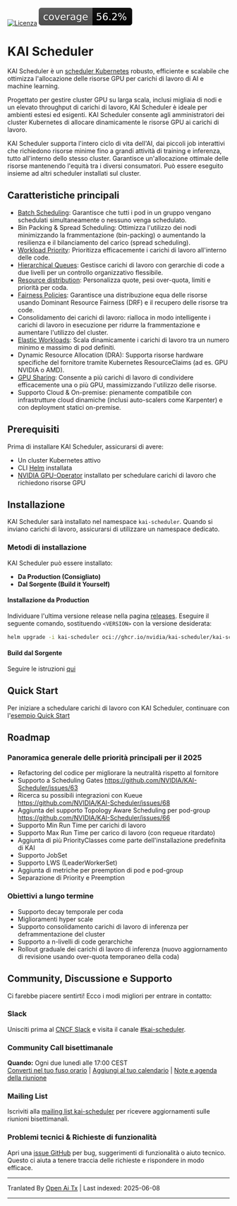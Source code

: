 [![Licenza](https://img.shields.io/badge/License-Apache_2.0-blue.svg)](LICENSE) [![Copertura](https://github.com/NVIDIA/KAI-Scheduler/raw/coverage-badge/badges/coverage.svg)](https://github.com/NVIDIA/KAI-Scheduler/blob/main/.github/workflows/update-coverage-badge.yaml)
# KAI Scheduler
KAI Scheduler è un [scheduler Kubernetes](https://kubernetes.io/docs/concepts/scheduling-eviction/kube-scheduler/) robusto, efficiente e scalabile che ottimizza l'allocazione delle risorse GPU per carichi di lavoro di AI e machine learning.

Progettato per gestire cluster GPU su larga scala, inclusi migliaia di nodi e un elevato throughput di carichi di lavoro, KAI Scheduler è ideale per ambienti estesi ed esigenti.
KAI Scheduler consente agli amministratori dei cluster Kubernetes di allocare dinamicamente le risorse GPU ai carichi di lavoro.

KAI Scheduler supporta l'intero ciclo di vita dell'AI, dai piccoli job interattivi che richiedono risorse minime fino a grandi attività di training e inferenza, tutto all'interno dello stesso cluster.
Garantisce un'allocazione ottimale delle risorse mantenendo l'equità tra i diversi consumatori.
Può essere eseguito insieme ad altri scheduler installati sul cluster.

## Caratteristiche principali
* [Batch Scheduling](docs/batch/README.md): Garantisce che tutti i pod in un gruppo vengano schedulati simultaneamente o nessuno venga schedulato.
* Bin Packing & Spread Scheduling: Ottimizza l'utilizzo dei nodi minimizzando la frammentazione (bin-packing) o aumentando la resilienza e il bilanciamento del carico (spread scheduling).
* [Workload Priority](docs/priority/README.md): Prioritizza efficacemente i carichi di lavoro all'interno delle code.
* [Hierarchical Queues](docs/queues/README.md): Gestisce carichi di lavoro con gerarchie di code a due livelli per un controllo organizzativo flessibile.
* [Resource distribution](docs/fairness/README.md#resource-division-algorithm): Personalizza quote, pesi over-quota, limiti e priorità per coda.
* [Fairness Policies](docs/fairness/README.md#reclaim-strategies): Garantisce una distribuzione equa delle risorse usando Dominant Resource Fairness (DRF) e il recupero delle risorse tra code.
* Consolidamento dei carichi di lavoro: rialloca in modo intelligente i carichi di lavoro in esecuzione per ridurre la frammentazione e aumentare l'utilizzo del cluster.
* [Elastic Workloads](docs/elastic/README.md): Scala dinamicamente i carichi di lavoro tra un numero minimo e massimo di pod definiti.
* Dynamic Resource Allocation (DRA): Supporta risorse hardware specifiche del fornitore tramite Kubernetes ResourceClaims (ad es. GPU NVIDIA o AMD).
* [GPU Sharing](docs/gpu-sharing/README.md): Consente a più carichi di lavoro di condividere efficacemente una o più GPU, massimizzando l'utilizzo delle risorse.
* Supporto Cloud & On-premise: pienamente compatibile con infrastrutture cloud dinamiche (inclusi auto-scalers come Karpenter) e con deployment statici on-premise.

## Prerequisiti
Prima di installare KAI Scheduler, assicurarsi di avere:

- Un cluster Kubernetes attivo
- CLI [Helm](https://helm.sh/docs/intro/install) installata
- [NVIDIA GPU-Operator](https://github.com/NVIDIA/gpu-operator) installato per schedulare carichi di lavoro che richiedono risorse GPU

## Installazione
KAI Scheduler sarà installato nel namespace `kai-scheduler`. Quando si inviano carichi di lavoro, assicurarsi di utilizzare un namespace dedicato.

### Metodi di installazione
KAI Scheduler può essere installato:

- **Da Production (Consigliato)**
- **Dal Sorgente (Build it Yourself)**

#### Installazione da Production
Individuare l'ultima versione release nella pagina [releases](https://github.com/NVIDIA/KAI-Scheduler/releases).
Eseguire il seguente comando, sostituendo `<VERSION>` con la versione desiderata:
```sh
helm upgrade -i kai-scheduler oci://ghcr.io/nvidia/kai-scheduler/kai-scheduler -n kai-scheduler --create-namespace --version <VERSION>
```
#### Build dal Sorgente
Seguire le istruzioni [qui](docs/developer/building-from-source.md)

## Quick Start
Per iniziare a schedulare carichi di lavoro con KAI Scheduler, continuare con l'[esempio Quick Start](docs/quickstart/README.md)

## Roadmap

### Panoramica generale delle priorità principali per il 2025
* Refactoring del codice per migliorare la neutralità rispetto al fornitore
* Supporto a Scheduling Gates https://github.com/NVIDIA/KAI-Scheduler/issues/63
* Ricerca su possibili integrazioni con Kueue https://github.com/NVIDIA/KAI-Scheduler/issues/68
* Aggiunta del supporto Topology Aware Scheduling per pod-group https://github.com/NVIDIA/KAI-Scheduler/issues/66
* Supporto Min Run Time per carichi di lavoro
* Supporto Max Run Time per carico di lavoro (con requeue ritardato)
* Aggiunta di più PriorityClasses come parte dell'installazione predefinita di KAI
* Supporto JobSet
* Supporto LWS (LeaderWorkerSet)
* Aggiunta di metriche per preemption di pod e pod-group
* Separazione di Priority e Preemption

### Obiettivi a lungo termine
* Supporto decay temporale per coda
* Miglioramenti hyper scale
* Supporto consolidamento carichi di lavoro di inferenza per deframmentazione del cluster
* Supporto a n-livelli di code gerarchiche
* Rollout graduale dei carichi di lavoro di inferenza (nuovo aggiornamento di revisione usando over-quota temporaneo della coda)

## Community, Discussione e Supporto

Ci farebbe piacere sentirti! Ecco i modi migliori per entrare in contatto:

### Slack
Unisciti prima al [CNCF Slack](https://communityinviter.com/apps/cloud-native/cncf) e visita il canale [#kai-scheduler](https://cloud-native.slack.com/archives/kai-scheduler).

### Community Call bisettimanale  
**Quando:** Ogni due lunedì alle 17:00 CEST  
[Converti nel tuo fuso orario](https://dateful.com/time-zone-converter?t=17&tz2=Germany) | [Aggiungi al tuo calendario](https://calendar.google.com/calendar/event?action=TEMPLATE&tmeid=N2Q2bjhoNXAzMGc0cWpnZTQ4OGtpdXFhanFfMjAyNTA2MDlUMTUwMDAwWiAxZjQ2OTZiOWVlM2JiMWE1ZWIzMTAwODBkNDZiZmMwMDZjNTUxYWFiZmU1YTM3ZGM2YTc0NTFhYmNhMmE1ODk0QGc&tmsrc=1f4696b9ee3bb1a5eb310080d46bfc006c551aabfe5a37dc6a7451abca2a5894%40group.calendar.google.com&scp=ALL)  | [Note e agenda della riunione](https://docs.google.com/document/d/13K7NGdPebOstlrsif1YLjGz1x-aJafMXeIgqbO7WghI/edit?usp=sharing)

### Mailing List  
Iscriviti alla [mailing list kai-scheduler](https://groups.google.com/g/kai-scheduler) per ricevere aggiornamenti sulle riunioni bisettimanali.

### Problemi tecnici & Richieste di funzionalità  
Apri una [issue GitHub](https://github.com/NVIDIA/KAI-Scheduler/issues/new/choose) per bug, suggerimenti di funzionalità o aiuto tecnico. Questo ci aiuta a tenere traccia delle richieste e rispondere in modo efficace.


---


Tranlated By [Open Ai Tx](https://github.com/OpenAiTx/OpenAiTx) | Last indexed: 2025-06-08


---
